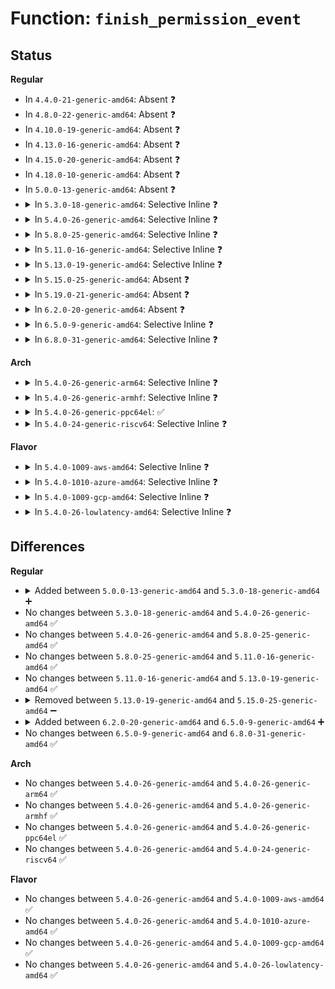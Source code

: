 # Function: <code>finish_permission_event</code>

## Status
<b>Regular</b>
<ul>
<li>
In <code>4.4.0-21-generic-amd64</code>: Absent ❓
</li>
<li>
In <code>4.8.0-22-generic-amd64</code>: Absent ❓
</li>
<li>
In <code>4.10.0-19-generic-amd64</code>: Absent ❓
</li>
<li>
In <code>4.13.0-16-generic-amd64</code>: Absent ❓
</li>
<li>
In <code>4.15.0-20-generic-amd64</code>: Absent ❓
</li>
<li>
In <code>4.18.0-10-generic-amd64</code>: Absent ❓
</li>
<li>
In <code>5.0.0-13-generic-amd64</code>: Absent ❓
</li>
<li>
<details>
<summary>In <code>5.3.0-18-generic-amd64</code>: Selective Inline ❓</summary>

```c
void finish_permission_event(struct fsnotify_group * group, struct fanotify_perm_event * event, unsigned int response)
```

```json
{
  "name": "finish_permission_event",
  "collision_type": "Unique Static",
  "inline_type": "Selective",
  "funcs": [
    {
      "addr": 18446744071582114256,
      "name": "finish_permission_event",
      "external": false,
      "loc": "fs/notify/fanotify/fanotify_user.c:145",
      "file": "fs/notify/fanotify/fanotify_user.c",
      "inline": "not declared, inlined",
      "caller_inline": [],
      "caller_func": [
        "fs/notify/fanotify/fanotify_user.c:fanotify_release",
        "fs/notify/fanotify/fanotify_user.c:fanotify_release",
        "fs/notify/fanotify/fanotify_user.c:fanotify_write",
        "fs/notify/fanotify/fanotify_user.c:fanotify_read"
      ]
    }
  ],
  "symbols": [
    {
      "addr": 18446744071582114256,
      "name": "finish_permission_event",
      "section": ".text",
      "bind": "STB_LOCAL",
      "size": 75
    }
  ]
}
```
</details>
</li>
<li>
<details>
<summary>In <code>5.4.0-26-generic-amd64</code>: Selective Inline ❓</summary>

```c
void finish_permission_event(struct fsnotify_group * group, struct fanotify_perm_event * event, unsigned int response)
```

```json
{
  "name": "finish_permission_event",
  "collision_type": "Unique Static",
  "inline_type": "Selective",
  "funcs": [
    {
      "addr": 18446744071582191632,
      "name": "finish_permission_event",
      "external": false,
      "loc": "fs/notify/fanotify/fanotify_user.c:145",
      "file": "fs/notify/fanotify/fanotify_user.c",
      "inline": "not declared, inlined",
      "caller_inline": [],
      "caller_func": [
        "fs/notify/fanotify/fanotify_user.c:fanotify_release",
        "fs/notify/fanotify/fanotify_user.c:fanotify_release",
        "fs/notify/fanotify/fanotify_user.c:fanotify_write",
        "fs/notify/fanotify/fanotify_user.c:fanotify_read"
      ]
    }
  ],
  "symbols": [
    {
      "addr": 18446744071582191632,
      "name": "finish_permission_event",
      "section": ".text",
      "bind": "STB_LOCAL",
      "size": 75
    }
  ]
}
```
</details>
</li>
<li>
<details>
<summary>In <code>5.8.0-25-generic-amd64</code>: Selective Inline ❓</summary>

```c
void finish_permission_event(struct fsnotify_group * group, struct fanotify_perm_event * event, unsigned int response)
```

```json
{
  "name": "finish_permission_event",
  "collision_type": "Unique Static",
  "inline_type": "Selective",
  "funcs": [
    {
      "addr": 18446744071582431664,
      "name": "finish_permission_event",
      "external": false,
      "loc": "fs/notify/fanotify/fanotify_user.c:158",
      "file": "fs/notify/fanotify/fanotify_user.c",
      "inline": "not declared, inlined",
      "caller_inline": [],
      "caller_func": [
        "fs/notify/fanotify/fanotify_user.c:fanotify_release",
        "fs/notify/fanotify/fanotify_user.c:fanotify_release",
        "fs/notify/fanotify/fanotify_user.c:fanotify_write",
        "fs/notify/fanotify/fanotify_user.c:fanotify_read"
      ]
    }
  ],
  "symbols": [
    {
      "addr": 18446744071582431664,
      "name": "finish_permission_event",
      "section": ".text",
      "bind": "STB_LOCAL",
      "size": 75
    }
  ]
}
```
</details>
</li>
<li>
<details>
<summary>In <code>5.11.0-16-generic-amd64</code>: Selective Inline ❓</summary>

```c
void finish_permission_event(struct fsnotify_group * group, struct fanotify_perm_event * event, unsigned int response)
```

```json
{
  "name": "finish_permission_event",
  "collision_type": "Unique Static",
  "inline_type": "Selective",
  "funcs": [
    {
      "addr": 18446744071582487088,
      "name": "finish_permission_event",
      "external": false,
      "loc": "fs/notify/fanotify/fanotify_user.c:166",
      "file": "fs/notify/fanotify/fanotify_user.c",
      "inline": "not declared, inlined",
      "caller_inline": [],
      "caller_func": [
        "fs/notify/fanotify/fanotify_user.c:fanotify_release",
        "fs/notify/fanotify/fanotify_user.c:fanotify_release",
        "fs/notify/fanotify/fanotify_user.c:fanotify_write",
        "fs/notify/fanotify/fanotify_user.c:fanotify_read"
      ]
    }
  ],
  "symbols": [
    {
      "addr": 18446744071582487088,
      "name": "finish_permission_event",
      "section": ".text",
      "bind": "STB_LOCAL",
      "size": 75
    }
  ]
}
```
</details>
</li>
<li>
<details>
<summary>In <code>5.13.0-19-generic-amd64</code>: Selective Inline ❓</summary>

```c
void finish_permission_event(struct fsnotify_group * group, struct fanotify_perm_event * event, unsigned int response)
```

```json
{
  "name": "finish_permission_event",
  "collision_type": "Unique Static",
  "inline_type": "Selective",
  "funcs": [
    {
      "addr": 18446744071582514704,
      "name": "finish_permission_event",
      "external": false,
      "loc": "fs/notify/fanotify/fanotify_user.c:244",
      "file": "fs/notify/fanotify/fanotify_user.c",
      "inline": "not declared, inlined",
      "caller_inline": [],
      "caller_func": [
        "fs/notify/fanotify/fanotify_user.c:fanotify_release",
        "fs/notify/fanotify/fanotify_user.c:fanotify_release",
        "fs/notify/fanotify/fanotify_user.c:fanotify_write",
        "fs/notify/fanotify/fanotify_user.c:fanotify_read"
      ]
    }
  ],
  "symbols": [
    {
      "addr": 18446744071582514704,
      "name": "finish_permission_event",
      "section": ".text",
      "bind": "STB_LOCAL",
      "size": 75
    }
  ]
}
```
</details>
</li>
<li>
<details>
<summary>In <code>5.15.0-25-generic-amd64</code>: Absent ❓</summary>

```json
{
  "name": "finish_permission_event",
  "collision_type": "Unique Static",
  "inline_type": "Full",
  "funcs": [
    {
      "addr": 18446744071582832934,
      "name": "finish_permission_event",
      "external": false,
      "loc": "fs/notify/fanotify/fanotify_user.c:257",
      "file": "fs/notify/fanotify/fanotify_user.c",
      "inline": "not declared, inlined",
      "caller_inline": [
        "fs/notify/fanotify/fanotify_user.c:fanotify_release",
        "fs/notify/fanotify/fanotify_user.c:fanotify_release",
        "fs/notify/fanotify/fanotify_user.c:fanotify_write",
        "fs/notify/fanotify/fanotify_user.c:fanotify_read"
      ],
      "caller_func": []
    }
  ],
  "symbols": []
}
```
</details>
</li>
<li>
<details>
<summary>In <code>5.19.0-21-generic-amd64</code>: Absent ❓</summary>

```json
{
  "name": "finish_permission_event",
  "collision_type": "Unique Static",
  "inline_type": "Full",
  "funcs": [
    {
      "addr": 18446744071583391805,
      "name": "finish_permission_event",
      "external": false,
      "loc": "fs/notify/fanotify/fanotify_user.c:290",
      "file": "fs/notify/fanotify/fanotify_user.c",
      "inline": "not declared, inlined",
      "caller_inline": [
        "fs/notify/fanotify/fanotify_user.c:fanotify_release",
        "fs/notify/fanotify/fanotify_user.c:fanotify_release",
        "fs/notify/fanotify/fanotify_user.c:fanotify_write",
        "fs/notify/fanotify/fanotify_user.c:fanotify_read"
      ],
      "caller_func": []
    }
  ],
  "symbols": []
}
```
</details>
</li>
<li>
<details>
<summary>In <code>6.2.0-20-generic-amd64</code>: Absent ❓</summary>

```json
{
  "name": "finish_permission_event",
  "collision_type": "Unique Static",
  "inline_type": "Full",
  "funcs": [
    {
      "addr": 18446744071583977437,
      "name": "finish_permission_event",
      "external": false,
      "loc": "fs/notify/fanotify/fanotify_user.c:290",
      "file": "fs/notify/fanotify/fanotify_user.c",
      "inline": "not declared, inlined",
      "caller_inline": [
        "fs/notify/fanotify/fanotify_user.c:fanotify_release",
        "fs/notify/fanotify/fanotify_user.c:fanotify_release",
        "fs/notify/fanotify/fanotify_user.c:fanotify_write",
        "fs/notify/fanotify/fanotify_user.c:fanotify_read"
      ],
      "caller_func": []
    }
  ],
  "symbols": []
}
```
</details>
</li>
<li>
<details>
<summary>In <code>6.5.0-9-generic-amd64</code>: Selective Inline ❓</summary>

```c
void finish_permission_event(struct fsnotify_group * group, struct fanotify_perm_event * event, u32 response, struct fanotify_response_info_audit_rule * friar)
```

```json
{
  "name": "finish_permission_event",
  "collision_type": "Unique Static",
  "inline_type": "Selective",
  "funcs": [
    {
      "addr": 18446744071584199213,
      "name": "finish_permission_event",
      "external": false,
      "loc": "fs/notify/fanotify/fanotify_user.c:310",
      "file": "fs/notify/fanotify/fanotify_user.c",
      "inline": "not declared, inlined",
      "caller_inline": [
        "fs/notify/fanotify/fanotify_user.c:fanotify_release",
        "fs/notify/fanotify/fanotify_user.c:fanotify_release",
        "fs/notify/fanotify/fanotify_user.c:fanotify_read"
      ],
      "caller_func": []
    }
  ],
  "symbols": [
    {
      "addr": 18446744071584196480,
      "name": "finish_permission_event",
      "section": ".text",
      "bind": "STB_LOCAL",
      "size": 151
    }
  ]
}
```
</details>
</li>
<li>
<details>
<summary>In <code>6.8.0-31-generic-amd64</code>: Selective Inline ❓</summary>

```c
void finish_permission_event(struct fsnotify_group * group, struct fanotify_perm_event * event, u32 response, struct fanotify_response_info_audit_rule * friar)
```

```json
{
  "name": "finish_permission_event",
  "collision_type": "Unique Static",
  "inline_type": "Selective",
  "funcs": [
    {
      "addr": 18446744071584413741,
      "name": "finish_permission_event",
      "external": false,
      "loc": "fs/notify/fanotify/fanotify_user.c:309",
      "file": "fs/notify/fanotify/fanotify_user.c",
      "inline": "not declared, inlined",
      "caller_inline": [
        "fs/notify/fanotify/fanotify_user.c:fanotify_release",
        "fs/notify/fanotify/fanotify_user.c:fanotify_release",
        "fs/notify/fanotify/fanotify_user.c:fanotify_read"
      ],
      "caller_func": []
    }
  ],
  "symbols": [
    {
      "addr": 18446744071584411008,
      "name": "finish_permission_event",
      "section": ".text",
      "bind": "STB_LOCAL",
      "size": 151
    }
  ]
}
```
</details>
</li>
</ul>
<b>Arch</b>
<ul>
<li>
<details>
<summary>In <code>5.4.0-26-generic-arm64</code>: Selective Inline ❓</summary>

```c
void finish_permission_event(struct fsnotify_group * group, struct fanotify_perm_event * event, unsigned int response)
```

```json
{
  "name": "finish_permission_event",
  "collision_type": "Unique Static",
  "inline_type": "Selective",
  "funcs": [
    {
      "addr": 18446603336493751680,
      "name": "finish_permission_event",
      "external": false,
      "loc": "fs/notify/fanotify/fanotify_user.c:145",
      "file": "fs/notify/fanotify/fanotify_user.c",
      "inline": "not declared, inlined",
      "caller_inline": [],
      "caller_func": [
        "fs/notify/fanotify/fanotify_user.c:fanotify_release",
        "fs/notify/fanotify/fanotify_user.c:fanotify_release",
        "fs/notify/fanotify/fanotify_user.c:fanotify_write",
        "fs/notify/fanotify/fanotify_user.c:fanotify_read"
      ]
    }
  ],
  "symbols": [
    {
      "addr": 18446603336493751680,
      "name": "finish_permission_event",
      "section": ".text",
      "bind": "STB_LOCAL",
      "size": 140
    }
  ]
}
```
</details>
</li>
<li>
<details>
<summary>In <code>5.4.0-26-generic-armhf</code>: Selective Inline ❓</summary>

```c
void finish_permission_event(struct fsnotify_group * group, struct fanotify_perm_event * event, unsigned int response)
```

```json
{
  "name": "finish_permission_event",
  "collision_type": "Unique Static",
  "inline_type": "Selective",
  "funcs": [
    {
      "addr": 3227273664,
      "name": "finish_permission_event",
      "external": false,
      "loc": "fs/notify/fanotify/fanotify_user.c:145",
      "file": "fs/notify/fanotify/fanotify_user.c",
      "inline": "not declared, inlined",
      "caller_inline": [],
      "caller_func": [
        "fs/notify/fanotify/fanotify_user.c:fanotify_release",
        "fs/notify/fanotify/fanotify_user.c:fanotify_release",
        "fs/notify/fanotify/fanotify_user.c:fanotify_write",
        "fs/notify/fanotify/fanotify_user.c:fanotify_read"
      ]
    }
  ],
  "symbols": [
    {
      "addr": 3227273664,
      "name": "finish_permission_event",
      "section": ".text",
      "bind": "STB_LOCAL",
      "size": 108
    }
  ]
}
```
</details>
</li>
<li>
<details>
<summary>In <code>5.4.0-26-generic-ppc64el</code>: ✅</summary>

```c
void finish_permission_event(struct fsnotify_group * group, struct fanotify_perm_event * event, unsigned int response)
```

```json
{
  "name": "finish_permission_event",
  "collision_type": "Unique Static",
  "inline_type": "No",
  "funcs": [
    {
      "addr": 13835058055287364240,
      "name": "finish_permission_event",
      "external": false,
      "loc": "fs/notify/fanotify/fanotify_user.c:145",
      "file": "fs/notify/fanotify/fanotify_user.c",
      "inline": "seen, unknown",
      "caller_inline": [],
      "caller_func": [
        "fs/notify/fanotify/fanotify_user.c:fanotify_release",
        "fs/notify/fanotify/fanotify_user.c:fanotify_release",
        "fs/notify/fanotify/fanotify_user.c:fanotify_write",
        "fs/notify/fanotify/fanotify_user.c:fanotify_read"
      ]
    }
  ],
  "symbols": [
    {
      "addr": 13835058055287364240,
      "name": "finish_permission_event",
      "section": ".text",
      "bind": "STB_LOCAL",
      "size": 208
    }
  ]
}
```
</details>
</li>
<li>
<details>
<summary>In <code>5.4.0-24-generic-riscv64</code>: Selective Inline ❓</summary>

```c
void finish_permission_event(struct fsnotify_group * group, struct fanotify_perm_event * event, unsigned int response)
```

```json
{
  "name": "finish_permission_event",
  "collision_type": "Unique Static",
  "inline_type": "Selective",
  "funcs": [
    {
      "addr": 18446743936273356870,
      "name": "finish_permission_event",
      "external": false,
      "loc": "fs/notify/fanotify/fanotify_user.c:145",
      "file": "fs/notify/fanotify/fanotify_user.c",
      "inline": "not declared, inlined",
      "caller_inline": [],
      "caller_func": [
        "fs/notify/fanotify/fanotify_user.c:fanotify_release",
        "fs/notify/fanotify/fanotify_user.c:fanotify_release",
        "fs/notify/fanotify/fanotify_user.c:fanotify_write",
        "fs/notify/fanotify/fanotify_user.c:fanotify_read"
      ]
    }
  ],
  "symbols": [
    {
      "addr": 18446743936273356870,
      "name": "finish_permission_event",
      "section": ".text",
      "bind": "STB_LOCAL",
      "size": 170
    }
  ]
}
```
</details>
</li>
</ul>
<b>Flavor</b>
<ul>
<li>
<details>
<summary>In <code>5.4.0-1009-aws-amd64</code>: Selective Inline ❓</summary>

```c
void finish_permission_event(struct fsnotify_group * group, struct fanotify_perm_event * event, unsigned int response)
```

```json
{
  "name": "finish_permission_event",
  "collision_type": "Unique Static",
  "inline_type": "Selective",
  "funcs": [
    {
      "addr": 18446744071582160368,
      "name": "finish_permission_event",
      "external": false,
      "loc": "fs/notify/fanotify/fanotify_user.c:145",
      "file": "fs/notify/fanotify/fanotify_user.c",
      "inline": "not declared, inlined",
      "caller_inline": [],
      "caller_func": [
        "fs/notify/fanotify/fanotify_user.c:fanotify_release",
        "fs/notify/fanotify/fanotify_user.c:fanotify_release",
        "fs/notify/fanotify/fanotify_user.c:fanotify_write",
        "fs/notify/fanotify/fanotify_user.c:fanotify_read"
      ]
    }
  ],
  "symbols": [
    {
      "addr": 18446744071582160368,
      "name": "finish_permission_event",
      "section": ".text",
      "bind": "STB_LOCAL",
      "size": 75
    }
  ]
}
```
</details>
</li>
<li>
<details>
<summary>In <code>5.4.0-1010-azure-amd64</code>: Selective Inline ❓</summary>

```c
void finish_permission_event(struct fsnotify_group * group, struct fanotify_perm_event * event, unsigned int response)
```

```json
{
  "name": "finish_permission_event",
  "collision_type": "Unique Static",
  "inline_type": "Selective",
  "funcs": [
    {
      "addr": 18446744071582097808,
      "name": "finish_permission_event",
      "external": false,
      "loc": "fs/notify/fanotify/fanotify_user.c:145",
      "file": "fs/notify/fanotify/fanotify_user.c",
      "inline": "not declared, inlined",
      "caller_inline": [],
      "caller_func": [
        "fs/notify/fanotify/fanotify_user.c:fanotify_release",
        "fs/notify/fanotify/fanotify_user.c:fanotify_release",
        "fs/notify/fanotify/fanotify_user.c:fanotify_write",
        "fs/notify/fanotify/fanotify_user.c:fanotify_read"
      ]
    }
  ],
  "symbols": [
    {
      "addr": 18446744071582097808,
      "name": "finish_permission_event",
      "section": ".text",
      "bind": "STB_LOCAL",
      "size": 75
    }
  ]
}
```
</details>
</li>
<li>
<details>
<summary>In <code>5.4.0-1009-gcp-amd64</code>: Selective Inline ❓</summary>

```c
void finish_permission_event(struct fsnotify_group * group, struct fanotify_perm_event * event, unsigned int response)
```

```json
{
  "name": "finish_permission_event",
  "collision_type": "Unique Static",
  "inline_type": "Selective",
  "funcs": [
    {
      "addr": 18446744071582150848,
      "name": "finish_permission_event",
      "external": false,
      "loc": "fs/notify/fanotify/fanotify_user.c:145",
      "file": "fs/notify/fanotify/fanotify_user.c",
      "inline": "not declared, inlined",
      "caller_inline": [],
      "caller_func": [
        "fs/notify/fanotify/fanotify_user.c:fanotify_release",
        "fs/notify/fanotify/fanotify_user.c:fanotify_release",
        "fs/notify/fanotify/fanotify_user.c:fanotify_write",
        "fs/notify/fanotify/fanotify_user.c:fanotify_read"
      ]
    }
  ],
  "symbols": [
    {
      "addr": 18446744071582150848,
      "name": "finish_permission_event",
      "section": ".text",
      "bind": "STB_LOCAL",
      "size": 75
    }
  ]
}
```
</details>
</li>
<li>
<details>
<summary>In <code>5.4.0-26-lowlatency-amd64</code>: Selective Inline ❓</summary>

```c
void finish_permission_event(struct fsnotify_group * group, struct fanotify_perm_event * event, unsigned int response)
```

```json
{
  "name": "finish_permission_event",
  "collision_type": "Unique Static",
  "inline_type": "Selective",
  "funcs": [
    {
      "addr": 18446744071582224928,
      "name": "finish_permission_event",
      "external": false,
      "loc": "fs/notify/fanotify/fanotify_user.c:145",
      "file": "fs/notify/fanotify/fanotify_user.c",
      "inline": "not declared, inlined",
      "caller_inline": [],
      "caller_func": [
        "fs/notify/fanotify/fanotify_user.c:fanotify_release",
        "fs/notify/fanotify/fanotify_user.c:fanotify_release",
        "fs/notify/fanotify/fanotify_user.c:fanotify_write",
        "fs/notify/fanotify/fanotify_user.c:fanotify_read"
      ]
    }
  ],
  "symbols": [
    {
      "addr": 18446744071582224928,
      "name": "finish_permission_event",
      "section": ".text",
      "bind": "STB_LOCAL",
      "size": 85
    }
  ]
}
```
</details>
</li>
</ul>

## Differences
<b>Regular</b>
<ul>
<li>
<details>
<summary>Added between <code>5.0.0-13-generic-amd64</code> and <code>5.3.0-18-generic-amd64</code> ➕</summary>

```c
void finish_permission_event(struct fsnotify_group * group, struct fanotify_perm_event * event, unsigned int response)
```
</details>
</li>
<li>
No changes between <code>5.3.0-18-generic-amd64</code> and <code>5.4.0-26-generic-amd64</code> ✅
</li>
<li>
No changes between <code>5.4.0-26-generic-amd64</code> and <code>5.8.0-25-generic-amd64</code> ✅
</li>
<li>
No changes between <code>5.8.0-25-generic-amd64</code> and <code>5.11.0-16-generic-amd64</code> ✅
</li>
<li>
No changes between <code>5.11.0-16-generic-amd64</code> and <code>5.13.0-19-generic-amd64</code> ✅
</li>
<li>
<details>
<summary>Removed between <code>5.13.0-19-generic-amd64</code> and <code>5.15.0-25-generic-amd64</code> ➖</summary>

```c
void finish_permission_event(struct fsnotify_group * group, struct fanotify_perm_event * event, unsigned int response)
```
</details>
</li>
<li>
<details>
<summary>Added between <code>6.2.0-20-generic-amd64</code> and <code>6.5.0-9-generic-amd64</code> ➕</summary>

```c
void finish_permission_event(struct fsnotify_group * group, struct fanotify_perm_event * event, u32 response, struct fanotify_response_info_audit_rule * friar)
```
</details>
</li>
<li>
No changes between <code>6.5.0-9-generic-amd64</code> and <code>6.8.0-31-generic-amd64</code> ✅
</li>
</ul>
<b>Arch</b>
<ul>
<li>
No changes between <code>5.4.0-26-generic-amd64</code> and <code>5.4.0-26-generic-arm64</code> ✅
</li>
<li>
No changes between <code>5.4.0-26-generic-amd64</code> and <code>5.4.0-26-generic-armhf</code> ✅
</li>
<li>
No changes between <code>5.4.0-26-generic-amd64</code> and <code>5.4.0-26-generic-ppc64el</code> ✅
</li>
<li>
No changes between <code>5.4.0-26-generic-amd64</code> and <code>5.4.0-24-generic-riscv64</code> ✅
</li>
</ul>
<b>Flavor</b>
<ul>
<li>
No changes between <code>5.4.0-26-generic-amd64</code> and <code>5.4.0-1009-aws-amd64</code> ✅
</li>
<li>
No changes between <code>5.4.0-26-generic-amd64</code> and <code>5.4.0-1010-azure-amd64</code> ✅
</li>
<li>
No changes between <code>5.4.0-26-generic-amd64</code> and <code>5.4.0-1009-gcp-amd64</code> ✅
</li>
<li>
No changes between <code>5.4.0-26-generic-amd64</code> and <code>5.4.0-26-lowlatency-amd64</code> ✅
</li>
</ul>
